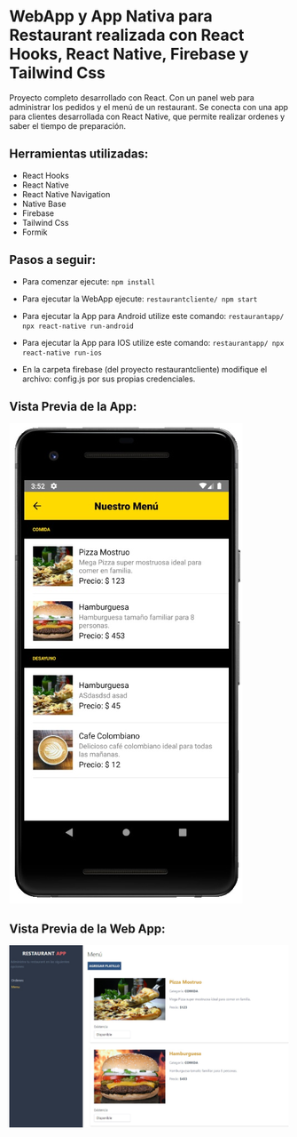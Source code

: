 # WebApp y App Nativa para Restaurant realizada con React Hooks, React Native, Firebase y Tailwind Css

Proyecto completo desarrollado con React. Con un panel web para administrar los pedidos y el menú de un restaurant.
Se conecta con una app para clientes desarrollada con React Native, que permite realizar ordenes y saber el tiempo de preparación.

## Herramientas utilizadas:
- React Hooks
- React Native
- React Native Navigation
- Native Base
- Firebase
- Tailwind Css
- Formik

## Pasos a seguir:

- Para comenzar ejecute:
`npm install`

- Para ejecutar la WebApp ejecute:
`restaurantcliente/ npm start`

- Para ejecutar la App para Android utilize este comando:
`restaurantapp/ npx react-native run-android`

- Para ejecutar la App para IOS utilize este comando:
`restaurantapp/ npx react-native run-ios`

- En la carpeta firebase (del proyecto restaurantcliente) modifique el archivo: config.js por sus propias credenciales.

## Vista Previa de la App:

![Demo Final](screenshots/demo-app.jpg)

## Vista Previa de la Web App:

![Demo Final](screenshots/demo-web.jpg)